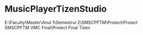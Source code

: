 # MusicPlayerTizenStudio
E:\Faculty\Master\Anul 1\Semestrul 2\SMSCPFTM\Proiect\Proiect SMSCPFTM VMC Final\Proiect Final Tizen
